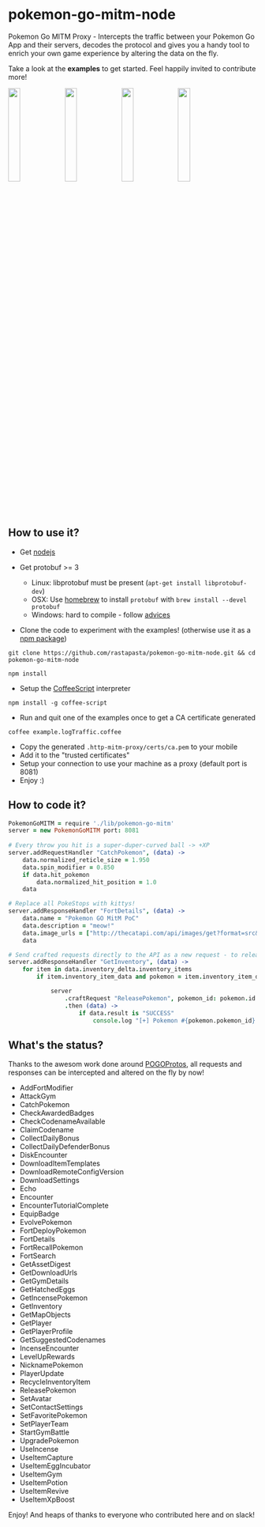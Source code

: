 # pokemon-go-mitm-node
Pokemon Go MITM Proxy - Intercepts the traffic between your Pokemon Go App and their servers, decodes the protocol and gives you a handy tool to enrich your own game experience by altering the data on the fly.

Take a look at the **examples** to get started. Feel happily invited to contribute more!

<img width="22%" src="https://files.slack.com/files-pri/T1R4G4SH1-F1SL5TJSD/9a257af3-0c76-4fe4-b396-3cc6b7ed4a29.jpg?pub_secret=8d2362ba2e" /> <a href="https://www.youtube.com/watch?v=7lZQLSt7uc0"><img width="22%" src="https://i.imgur.com/dhqU6jz.jpg" /></a> <img width="22%" src="https://i.imgur.com/lkErths.png" /> <img width="22%" src="https://i.imgur.com/XaEcgsQ.jpg">

## How to use it?
* Get [nodejs](https://nodejs.org/en)
* Get protobuf >= 3
  * Linux: libprotobuf must be present (`apt-get install libprotobuf-dev`)
  * OSX: Use [homebrew](http://brew.sh/) to install `protobuf` with `brew install --devel protobuf`
  * Windows: hard to compile - follow [advices](https://github.com/fuwaneko/node-protobuf#windows)

* Clone the code to experiment with the examples! (otherwise use it as a [npm package](https://www.npmjs.com/package/pokemon-go-mitm))

`git clone https://github.com/rastapasta/pokemon-go-mitm-node.git && cd pokemon-go-mitm-node`

`npm install`

* Setup the [CoffeeScript](http://coffeescript.org/) interpreter

`npm install -g coffee-script`


* Run and quit one of the examples once to get a CA certificate generated

`coffee example.logTraffic.coffee`

* Copy the generated `.http-mitm-proxy/certs/ca.pem` to your mobile
* Add it to the "trusted certificates"
* Setup your connection to use your machine as a proxy (default port is 8081)
* Enjoy :)

## How to code it?

```coffeescript
PokemonGoMITM = require './lib/pokemon-go-mitm'
server = new PokemonGoMITM port: 8081
	
# Every throw you hit is a super-duper-curved ball -> +XP
server.addRequestHandler "CatchPokemon", (data) ->
	data.normalized_reticle_size = 1.950
	data.spin_modifier = 0.850
	if data.hit_pokemon
		data.normalized_hit_position = 1.0
	data

# Replace all PokeStops with kittys!
server.addResponseHandler "FortDetails", (data) ->
	data.name = "Pokemon GO MitM PoC"
	data.description = "meow!"
	data.image_urls = ["http://thecatapi.com/api/images/get?format=src&type=png"]
	data

# Send crafted requests directly to the API as a new request - to release a pokemon as example
server.addResponseHandler "GetInventory", (data) ->
	for item in data.inventory_delta.inventory_items
		if item.inventory_item_data and pokemon = item.inventory_item_data.pokemon_data

			server
				.craftRequest "ReleasePokemon", pokemon_id: pokemon.id
				.then (data) ->
					if data.result is "SUCCESS"
						console.log "[+] Pokemon #{pokemon.pokemon_id} got released!"

```

## What's the status?

Thanks to the awesom work done around [POGOProtos](https://github.com/AeonLucid/POGOProtos), all requests and responses can be intercepted and altered on the fly by now!

* AddFortModifier
* AttackGym
* CatchPokemon
* CheckAwardedBadges
* CheckCodenameAvailable
* ClaimCodename
* CollectDailyBonus
* CollectDailyDefenderBonus
* DiskEncounter
* DownloadItemTemplates
* DownloadRemoteConfigVersion
* DownloadSettings
* Echo
* Encounter
* EncounterTutorialComplete
* EquipBadge
* EvolvePokemon
* FortDeployPokemon
* FortDetails
* FortRecallPokemon
* FortSearch
* GetAssetDigest
* GetDownloadUrls
* GetGymDetails
* GetHatchedEggs
* GetIncensePokemon
* GetInventory
* GetMapObjects
* GetPlayer
* GetPlayerProfile
* GetSuggestedCodenames
* IncenseEncounter
* LevelUpRewards
* NicknamePokemon
* PlayerUpdate
* RecycleInventoryItem
* ReleasePokemon
* SetAvatar
* SetContactSettings
* SetFavoritePokemon
* SetPlayerTeam
* StartGymBattle
* UpgradePokemon
* UseIncense
* UseItemCapture
* UseItemEggIncubator
* UseItemGym
* UseItemPotion
* UseItemRevive
* UseItemXpBoost

Enjoy! And heaps of thanks to everyone who contributed here and on slack!
